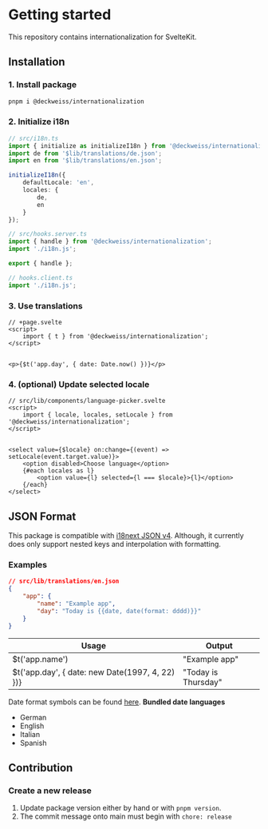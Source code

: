 # Getting started
This repository contains internationalization for SvelteKit.

## Installation
### 1. Install package
```sh
pnpm i @deckweiss/internationalization
```

### 2. Initialize i18n
```typescript
// src/i18n.ts
import { initialize as initializeI18n } from '@deckweiss/internationalization';
import de from '$lib/translations/de.json';
import en from '$lib/translations/en.json';

initializeI18n({
    defaultLocale: 'en',
    locales: {
        de,
        en
    }
});
```

```typescript
// src/hooks.server.ts
import { handle } from '@deckweiss/internationalization';
import './i18n.js';

export { handle };
```

```typescript
// hooks.client.ts
import './i18n.js';
```

### 3. Use translations
```svelte
// +page.svelte
<script>
    import { t } from '@deckweiss/internationalization';
</script>


<p>{$t('app.day', { date: Date.now() })}</p>
```

### 4. (optional) Update selected locale
```svelte
// src/lib/components/language-picker.svelte
<script>
    import { locale, locales, setLocale } from '@deckweiss/internationalization';
</script>


<select value={$locale} on:change={(event) => setLocale(event.target.value)}>
    <option disabled>Choose language</option>
    {#each locales as l}
        <option value={l} selected={l === $locale}>{l}</option>
    {/each}
</select>
```


## JSON Format
This package is compatible with [i18next JSON v4](https://www.i18next.com/misc/json-format#i18next-json-v4). Although, it currently does only support nested keys and interpolation with formatting.

### Examples
```json
// src/lib/translations/en.json
{
    "app": {
        "name": "Example app",
        "day": "Today is {{date, date(format: dddd)}}"
    }
}
```

| Usage | Output |
| ----- | ------ |
| $t('app.name') | "Example app" |
| $t('app.day', { date: new Date(1997, 4, 22) })} | "Today is Thursday" |

Date format symbols can be found [here](https://github.com/felixge/node-dateformat?tab=readme-ov-file#mask-options).
**Bundled date languages**  
- German
- English
- Italian
- Spanish


## Contribution
### Create a new release
1. Update package version either by hand or with `pnpm version`.
2. The commit message onto main must begin with `chore: release`
